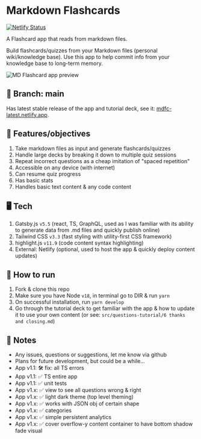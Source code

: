 # Markdown Flashcards

[![Netlify Status](https://api.netlify.com/api/v1/badges/8d2ddcfd-a7a2-4a8d-afb1-3698fb2c1c82/deploy-status)](https://app.netlify.com/sites/mdfc-latest/deploys)

A Flashcard app that reads from markdown files.

Build flashcards/quizzes from your Markdown files (personal wiki/knowledge base). Use this app to help commit info from your knowledge base to long-term memory.

![MD Flashcard app preview](static/app-preview.gif)

## 🌿 Branch: main

Has latest stable release of the app and tutorial deck, see it: [mdfc-latest.netlify.app](https://mdfc-latest.netlify.app/).

## 🏁 Features/objectives

1. Take markdown files as input and generate flashcards/quizzes
2. Handle large decks by breaking it down to multiple quiz sessions
3. Repeat incorrect questions as a cheap imitation of "spaced repetition"
4. Accessible on any device (with internet)
5. Can resume quiz progress
6. Has basic stats
7. Handles basic text content &amp; any code content

## 🖥️ Tech

1. Gatsby.js `v5.5` (react, TS, GraphQL, used as I was familiar with its ability to generate data from .md files and quickly publish online)
2. Tailwind CSS `v3.3` (fast styling with utility-first CSS framework)
3. highlight.js `v11.9` (code content syntax highlighting)
4. External: Netlify (optional, used to host the app &amp; quickly deploy content updates)

## 🚀 How to run

1. Fork &amp; clone this repo
2. Make sure you have Node `v18`, in terminal go to DIR &amp; run `yarn`
3. On successful installation, run `yarn develop`
4. Go through the tutorial deck to get familiar with the app &amp; how to update it to use your own content (or see: `src/questions-tutorial/6 thanks and closing.md`)

## 📝 Notes

- Any issues, questions or suggestions, let me know via github
- Plans for future development, but could be a while...
- App v1.1: 🛠️ fix: all TS errors
- App v1.1: ✅ TS entire app
- App v1.1: ✅ unit tests
- App v1.x: ✅ view to see all questions wrong &amp; right
- App v1.x: ✅ light dark theme (top level theming)
- App v1.x: ✅ works with JSON obj of certain shape
- App v1.x: ✅ categories
- App v1.x: ✅ simple persistent analytics
- App v1.x: ✅ cover overflow-y content container to have bottom shadow fade visual
